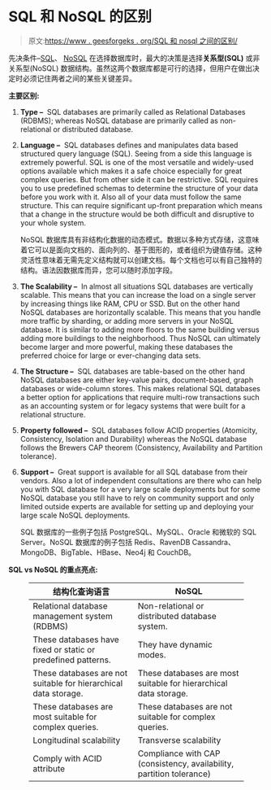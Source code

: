 # SQL 和 NoSQL 的区别

> 原文:[https://www . geesforgeks . org/SQL 和 nosql 之间的区别/](https://www.geeksforgeeks.org/difference-between-sql-and-nosql/)

先决条件–[SQL](https://www.geeksforgeeks.org/sql-tutorial/)、 [NoSQL](https://www.geeksforgeeks.org/introduction-to-nosql/)
在选择数据库时，最大的决策是选择**关系型(SQL)** 或非关系型(NoSQL) 数据结构。虽然这两个数据库都是可行的选择，但用户在做出决定时必须记住两者之间的某些关键差异。

**主要区别:**

1.  **Type –** 
    SQL databases are primarily called as Relational Databases (RDBMS); whereas NoSQL database are primarily called as non-relational or distributed database. 
2.  **Language –** 
    SQL databases defines and manipulates data based structured query language (SQL). Seeing from a side this language is extremely powerful. SQL is one of the most versatile and widely-used options available which makes it a safe choice especially for great complex queries. But from other side it can be restrictive. SQL requires you to use predefined schemas to determine the structure of your data before you work with it. Also all of your data must follow the same structure. This can require significant up-front preparation which means that a change in the structure would be both difficult and disruptive to your whole system. 

    NoSQL 数据库具有非结构化数据的动态模式。数据以多种方式存储，这意味着它可以是面向文档的、面向列的、基于图形的，或者组织为键值存储。这种灵活性意味着无需先定义结构就可以创建文档。每个文档也可以有自己独特的结构。语法因数据库而异，您可以随时添加字段。

3.  **The Scalability –** 
    In almost all situations SQL databases are vertically scalable. This means that you can increase the load on a single server by increasing things like RAM, CPU or SSD. But on the other hand NoSQL databases are horizontally scalable. This means that you handle more traffic by sharding, or adding more servers in your NoSQL database. It is similar to adding more floors to the same building versus adding more buildings to the neighborhood. Thus NoSQL can ultimately become larger and more powerful, making these databases the preferred choice for large or ever-changing data sets. 
4.  **The Structure –** 
    SQL databases are table-based on the other hand NoSQL databases are either key-value pairs, document-based, graph databases or wide-column stores. This makes relational SQL databases a better option for applications that require multi-row transactions such as an accounting system or for legacy systems that were built for a relational structure. 
5.  **Property followed –** 
    SQL databases follow ACID properties (Atomicity, Consistency, Isolation and Durability) whereas the NoSQL database follows the Brewers CAP theorem (Consistency, Availability and Partition tolerance). 
6.  **Support –** 
    Great support is available for all SQL database from their vendors. Also a lot of independent consultations are there who can help you with SQL database for a very large scale deployments but for some NoSQL database you still have to rely on community support and only limited outside experts are available for setting up and deploying your large scale NoSQL deployments. 

    SQL 数据库的一些例子包括 PostgreSQL、MySQL、Oracle 和微软的 SQL Server。NoSQL 数据库的例子包括 Redis、RavenDB Cassandra、MongoDB、BigTable、HBase、Neo4j 和 CouchDB。

**SQL vs NoSQL 的重点亮点:**

<figure class="table">

| 结构化查询语言 | NoSQL |
| --- | --- |
| Relational database management system (RDBMS) | Non-relational or distributed database system. |
| These databases have fixed or static or predefined patterns. | They have dynamic modes. |
| These databases are not suitable for hierarchical data storage. | These databases are most suitable for hierarchical data storage. |
| These databases are most suitable for complex queries. | These databases are not suitable for complex queries. |
| Longitudinal scalability | Transverse scalability |
| Comply with ACID attribute | Compliance with CAP (consistency, availability, partition tolerance) |

</figure>